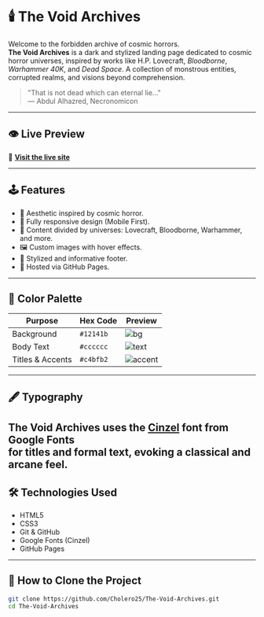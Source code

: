 # 🕯️ The Void Archives

Welcome to the forbidden archive of cosmic horrors.  
**The Void Archives** is a dark and stylized landing page dedicated to cosmic horror universes, inspired by works like H.P. Lovecraft, *Bloodborne*, *Warhammer 40K*, and *Dead Space*. A collection of monstrous entities, corrupted realms, and visions beyond comprehension.

> "That is not dead which can eternal lie..."  
> — Abdul Alhazred, Necronomicon

---

## 👁️ Live Preview

🔗 **[Visit the live site](https://cholero25.github.io/The-Void-Archives/)**

---

## 🕹️ Features

- 🎨 Aesthetic inspired by cosmic horror.
- 📱 Fully responsive design (Mobile First).
- 🧠 Content divided by universes: Lovecraft, Bloodborne, Warhammer, and more.
- 🖼️ Custom images with hover effects.
- 🌌 Stylized and informative footer.
- 💾 Hosted via GitHub Pages.

---

## 🎨 Color Palette

| Purpose           | Hex Code   | Preview |
|------------------|------------|---------|
| Background        | `#12141b`  | ![bg](https://img.shields.io/badge/%20-%2312141b.svg?style=flat&logoColor=white) |
| Body Text         | `#cccccc`  | ![text](https://img.shields.io/badge/%20-%23cccccc.svg?style=flat&logoColor=black) |
| Titles & Accents  | `#c4bfb2`  | ![accent](https://img.shields.io/badge/%20-%23c4bfb2.svg?style=flat&logoColor=black) |

---
## 🖋️ Typography

The Void Archives uses the **[Cinzel](https://fonts.google.com/specimen/Cinzel)** font from Google Fonts  
for titles and formal text, evoking a classical and arcane feel.
---
## 🛠️ Technologies Used

- HTML5
- CSS3
- Git & GitHub
- Google Fonts (Cinzel)
- GitHub Pages

---

## 🚀 How to Clone the Project

```bash
git clone https://github.com/Cholero25/The-Void-Archives.git
cd The-Void-Archives
